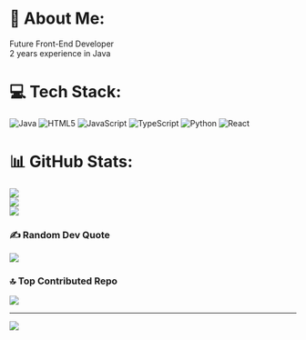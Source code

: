 # 💫 About Me:
Future Front-End Developer <br>2 years experience in Java<br>


# 💻 Tech Stack:
![Java](https://img.shields.io/badge/java-%23ED8B00.svg?style=for-the-badge&logo=openjdk&logoColor=white) ![HTML5](https://img.shields.io/badge/html5-%23E34F26.svg?style=for-the-badge&logo=html5&logoColor=white) ![JavaScript](https://img.shields.io/badge/javascript-%23323330.svg?style=for-the-badge&logo=javascript&logoColor=%23F7DF1E) ![TypeScript](https://img.shields.io/badge/typescript-%23007ACC.svg?style=for-the-badge&logo=typescript&logoColor=white) ![Python](https://img.shields.io/badge/python-3670A0?style=for-the-badge&logo=python&logoColor=ffdd54) ![React](https://img.shields.io/badge/react-%2320232a.svg?style=for-the-badge&logo=react&logoColor=%2361DAFB)
# 📊 GitHub Stats:
![](https://github-readme-stats.vercel.app/api?username=M-Juss&theme=tokyonight&hide_border=false&include_all_commits=false&count_private=false)<br/>
![](https://github-readme-streak-stats.herokuapp.com/?user=M-Juss&theme=tokyonight&hide_border=false)<br/>
![](https://github-readme-stats.vercel.app/api/top-langs/?username=M-Juss&theme=tokyonight&hide_border=false&include_all_commits=false&count_private=false&layout=compact)

### ✍️ Random Dev Quote
![](https://quotes-github-readme.vercel.app/api?type=vetical&theme=radical)

### 🔝 Top Contributed Repo
![](https://github-contributor-stats.vercel.app/api?username=M-Juss&limit=5&theme=tokyonight&combine_all_yearly_contributions=true)

---
[![](https://visitcount.itsvg.in/api?id=M-Juss&icon=0&color=0)](https://visitcount.itsvg.in)

<!-- Proudly created with GPRM ( https://gprm.itsvg.in ) -->
